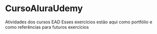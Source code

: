# CursoAluraUdemy
Atividades dos cursos EAD
Esses exercícios estão aqui como portfólio e como referências para futuros exercícios
